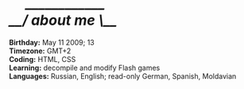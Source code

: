 <h1><i>     ____________</i><br><i>__/ about me \__</i></h1>

<b>Birthday:</b> May 11 2009; 13<br>
<b>Timezone:</b> GMT+2<br>
<b>Coding:</b> HTML, CSS<br>
<b>Learning:</b> decompile and modify Flash games<br>
<b>Languages:</b> Russian, English; read-only German, Spanish, Moldavian<br>
